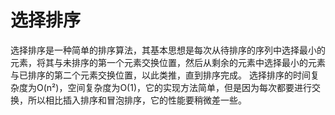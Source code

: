 # 选择排序
选择排序是一种简单的排序算法，其基本思想是每次从待排序的序列中选择最小的元素，将其与未排序的第一个元素交换位置，然后从剩余的元素中选择最小的元素与已排序的第二个元素交换位置，以此类推，直到排序完成。
选择排序的时间复杂度为O(n²)，空间复杂度为O(1)，它的实现方法简单，但是因为每次都要进行交换，所以相比插入排序和冒泡排序，它的性能要稍微差一些。